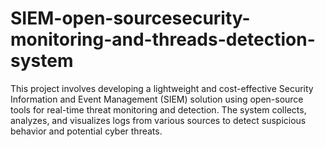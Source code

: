 # SIEM-open-sourcesecurity-monitoring-and-threads-detection-system
This project involves developing a lightweight and cost-effective Security Information and Event Management (SIEM) solution using open-source tools for real-time threat monitoring and detection. The system collects, analyzes, and visualizes logs from various sources to detect suspicious behavior and potential cyber threats.
